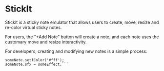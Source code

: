 # StickIt

StickIt is a sticky note emulator that allows users to create, move, resize and re-color virtual sticky notes. 

For users, the "+Add Note" button will create a note, and each note uses the customary move and resize interactivity.

For developers, creating and modifying new notes is a simple process:
```var someNote = new Note();
someNote.setfColor('#fff');
someNote.sfx = someEffect;```


